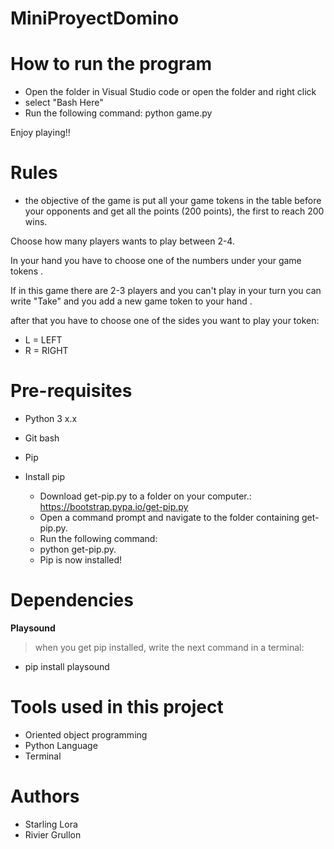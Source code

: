 # MiniProyectDomino


# How to run the program 

 * Open the folder in Visual Studio code or open the folder and right click
 * select "Bash Here"
 * Run the following command: python game.py
 
 Enjoy playing!!
 
 
# Rules 

* the objective of the game is put all your game tokens in the table before your opponents and get all the points (200 points), the first to reach 200 wins.

Choose how many players wants to play between 2-4.

In your hand you have to choose one of the numbers under your game tokens .

If in this game there are 2-3 players and you can't play in your turn you can write "Take" and you add a new game token to your hand .

after that you have to choose one of the sides you want to play your token:

* L = LEFT
* R = RIGHT





# Pre-requisites

* Python 3 x.x
* Git bash
* Pip



* Install pip
  

   * Download get-pip.py to a folder on your computer.: https://bootstrap.pypa.io/get-pip.py
   * Open a command prompt and navigate to the folder containing get-pip.py.
   * Run the following command:
   * python get-pip.py.
   * Pip is now installed!
   
 # Dependencies
 
  **Playsound**
  
  > when you get pip installed, write the next command in a terminal:
  * pip install playsound


# Tools used in this project

 * Oriented object programming
 * Python Language
 * Terminal 


# Authors

* Starling Lora
* Rivier Grullon
